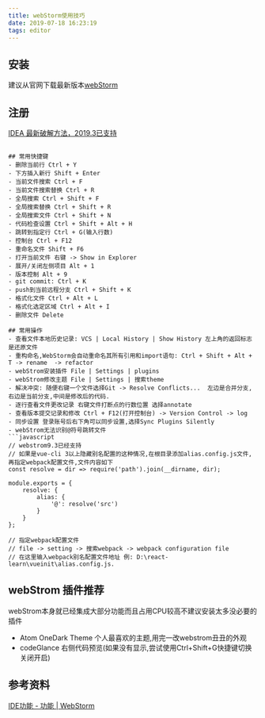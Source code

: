 ```yaml
---
title: webStorm使用技巧
date: 2019-07-18 16:23:19
tags: editor
---
```


## 安装
建议从官网下载最新版本[webStorm](https://www.jetbrains.com/webstorm/download/#section=windows)

## 注册
[IDEA 最新破解方法，2019.3已支持](https://www.algerfan.cn/articles/2019/03/06/1551868940012.html)
```

## 常用快捷键
- 删除当前行 Ctrl + Y
- 下方插入新行 Shift + Enter
- 当前文件搜索 Ctrl + F
- 当前文件搜索替换 Ctrl + R
- 全局搜索 Ctrl + Shift + F
- 全局搜索替换 Ctrl + Shift + R
- 全局搜索文件 Ctrl + Shift + N
- 代码检查设置 Ctrl + Shift + Alt + H
- 跳转到指定行 Ctrl + G(输入行数)
- 控制台 Ctrl + F12
- 重命名文件 Shift + F6
- 打开当前文件 右键 -> Show in Explorer
- 展开/关闭左侧项目 Alt + 1
- 版本控制 Alt + 9
- git commit: Ctrl + K
- push到当前远程分支 Ctrl + Shift + K
- 格式化文件 Ctrl + Alt + L
- 格式化选定区域 Ctrl + Alt + I
- 删除文件 Delete

## 常用操作
- 查看文件本地历史记录: VCS | Local History | Show History 左上角的返回标志是还原文件
- 重构命名,WebStorm会自动重命名其所有引用和import语句: Ctrl + Shift + Alt + T -> rename  -> refactor
- webStrom安装插件 File | Settings | plugins 
- webStrom修改主题 File | Settings | 搜索theme
- 解决冲突: 随便右键一个文件选择Git -> Resolve Conflicts...  左边是合并分支,右边是当前分支,中间是修改后的代码.
- 逐行查看文件更改记录 右键文件打断点的行数位置 选择annotate
- 查看版本提交记录和修改 Ctrl + F12(打开控制台) -> Version Control -> log
- 同步设置 登录账号后右下角可以同步设置,选择Sync Plugins Silently
- webStrom无法识别@符号跳转文件
```javascript
// webstrom9.3已经支持
// 如果是vue-cli 3以上隐藏别名配置的这种情况,在根目录添加alias.config.js文件,再指定webpack配置文件,文件内容如下
const resolve = dir => require('path').join(__dirname, dir);

module.exports = {
    resolve: {
        alias: {
            '@': resolve('src')
        }
    }
};

// 指定webpack配置文件
// file -> setting -> 搜索webpack -> webpack configuration file 
// 在这里输入webpack别名配置文件地址 例: D:\react-learn\vueinit\alias.config.js.
```

## webStrom 插件推荐
webStrom本身就已经集成大部分功能而且占用CPU较高不建议安装太多没必要的插件
- Atom OneDark Theme 个人最喜欢的主题,用完一改webstrom丑丑的外观
- codeGlance 右侧代码预览(如果没有显示,尝试使用Ctrl+Shift+G快捷键切换关闭开启)

## 参考资料
[IDE功能 - 功能 | WebStorm](https://www.jetbrains.com/zh-cn/webstorm/features/ide-features.html)
